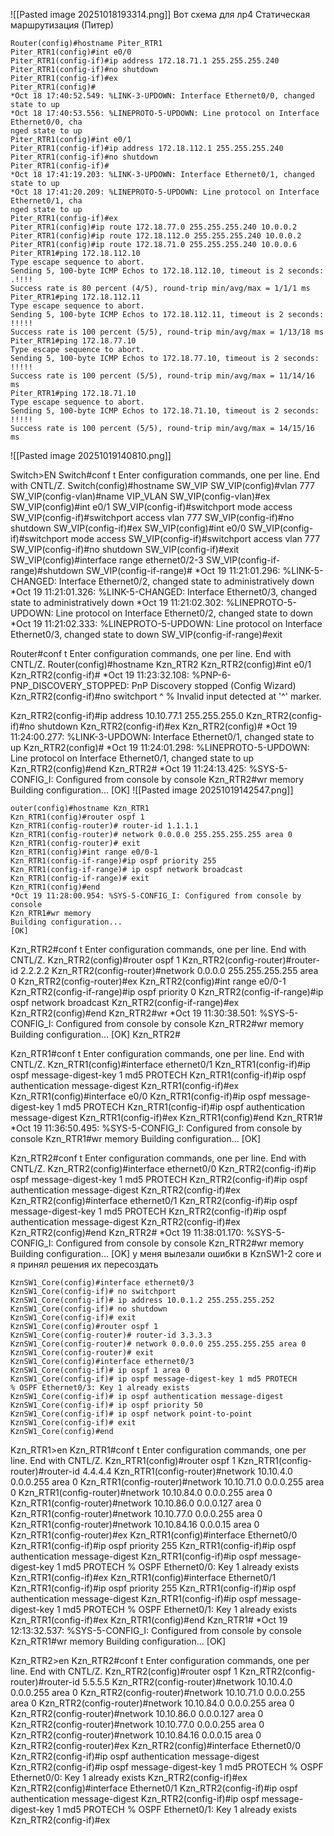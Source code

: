 ![[Pasted image 20251018193314.png]]
Вот схема для лр4
Cтатическая маршрутизация (Питер)
```
Router(config)#hostname Piter_RTR1
Piter_RTR1(config)#int e0/0
Piter_RTR1(config-if)#ip address 172.18.71.1 255.255.255.240
Piter_RTR1(config-if)#no shutdown
Piter_RTR1(config-if)#ex
Piter_RTR1(config)#
*Oct 18 17:40:52.549: %LINK-3-UPDOWN: Interface Ethernet0/0, changed state to up
*Oct 18 17:40:53.556: %LINEPROTO-5-UPDOWN: Line protocol on Interface Ethernet0/0, cha                                                                                                                        nged state to up
Piter_RTR1(config)#int e0/1
Piter_RTR1(config-if)#ip address 172.18.112.1 255.255.255.240
Piter_RTR1(config-if)#no shutdown
Piter_RTR1(config-if)#
*Oct 18 17:41:19.203: %LINK-3-UPDOWN: Interface Ethernet0/1, changed state to up
*Oct 18 17:41:20.209: %LINEPROTO-5-UPDOWN: Line protocol on Interface Ethernet0/1, cha                                                                                                                        nged state to up
Piter_RTR1(config-if)#ex
Piter_RTR1(config)#ip route 172.18.77.0 255.255.255.240 10.0.0.2
Piter_RTR1(config)#ip route 172.18.112.0 255.255.255.240 10.0.0.2
Piter_RTR1(config)#ip route 172.18.71.0 255.255.255.240 10.0.0.6
Piter_RTR1#ping 172.18.112.10
Type escape sequence to abort.
Sending 5, 100-byte ICMP Echos to 172.18.112.10, timeout is 2 seconds:
.!!!!
Success rate is 80 percent (4/5), round-trip min/avg/max = 1/1/1 ms
Piter_RTR1#ping 172.18.112.11
Type escape sequence to abort.
Sending 5, 100-byte ICMP Echos to 172.18.112.11, timeout is 2 seconds:
!!!!!
Success rate is 100 percent (5/5), round-trip min/avg/max = 1/13/18 ms
Piter_RTR1#ping 172.18.77.10
Type escape sequence to abort.
Sending 5, 100-byte ICMP Echos to 172.18.77.10, timeout is 2 seconds:
!!!!!
Success rate is 100 percent (5/5), round-trip min/avg/max = 11/14/16 ms
Piter_RTR1#ping 172.18.71.10
Type escape sequence to abort.
Sending 5, 100-byte ICMP Echos to 172.18.71.10, timeout is 2 seconds:
!!!!!
Success rate is 100 percent (5/5), round-trip min/avg/max = 14/15/16 ms

```
![[Pasted image 20251019140810.png]]

Switch>EN
Switch#conf t
Enter configuration commands, one per line.  End with CNTL/Z.
Switch(config)#hostname SW_VIP
SW_VIP(config)#vlan 777
SW_VIP(config-vlan)#name VIP_VLAN
SW_VIP(config-vlan)#ex
SW_VIP(config)#int e0/1
SW_VIP(config-if)#switchport mode access
SW_VIP(config-if)#switchport access vlan 777
SW_VIP(config-if)#no shutdown
SW_VIP(config-if)#ex
SW_VIP(config)#int e0/0
SW_VIP(config-if)#switchport mode access
SW_VIP(config-if)#switchport access vlan 777
SW_VIP(config-if)#no shutdown
SW_VIP(config-if)#exit
SW_VIP(config)#interface range ethernet0/2-3
SW_VIP(config-if-range)#shutdown
SW_VIP(config-if-range)#
*Oct 19 11:21:01.296: %LINK-5-CHANGED: Interface Ethernet0/2, changed state to administratively down
*Oct 19 11:21:01.326: %LINK-5-CHANGED: Interface Ethernet0/3, changed state to administratively down
*Oct 19 11:21:02.302: %LINEPROTO-5-UPDOWN: Line protocol on Interface Ethernet0/2, changed state to down
*Oct 19 11:21:02.333: %LINEPROTO-5-UPDOWN: Line protocol on Interface Ethernet0/3, changed state to down
SW_VIP(config-if-range)#exit

Router#conf t
Enter configuration commands, one per line.  End with CNTL/Z.
Router(config)#hostname Kzn_RTR2
Kzn_RTR2(config)#int e0/1
Kzn_RTR2(config-if)#
*Oct 19 11:23:32.108: %PNP-6-PNP_DISCOVERY_STOPPED: PnP Discovery stopped (Config Wizard)
Kzn_RTR2(config-if)#no switchport
                        ^
% Invalid input detected at '^' marker.

Kzn_RTR2(config-if)#ip address 10.10.77.1 255.255.255.0
Kzn_RTR2(config-if)#no shutdown
Kzn_RTR2(config-if)#ex
Kzn_RTR2(config)#
*Oct 19 11:24:00.277: %LINK-3-UPDOWN: Interface Ethernet0/1, changed state to up
Kzn_RTR2(config)#
*Oct 19 11:24:01.298: %LINEPROTO-5-UPDOWN: Line protocol on Interface Ethernet0/1, changed state to up
Kzn_RTR2(config)#end
Kzn_RTR2#
*Oct 19 11:24:13.425: %SYS-5-CONFIG_I: Configured from console by console
Kzn_RTR2#wr memory
Building configuration...
[OK]
![[Pasted image 20251019142547.png]]

```
outer(config)#hostname Kzn_RTR1
Kzn_RTR1(config)#router ospf 1
Kzn_RTR1(config-router)# router-id 1.1.1.1
Kzn_RTR1(config-router)# network 0.0.0.0 255.255.255.255 area 0
Kzn_RTR1(config-router)# exit
Kzn_RTR1(config)#int range e0/0-1
Kzn_RTR1(config-if-range)#ip ospf priority 255
Kzn_RTR1(config-if-range)# ip ospf network broadcast
Kzn_RTR1(config-if-range)# exit
Kzn_RTR1(config)#end
*Oct 19 11:28:00.954: %SYS-5-CONFIG_I: Configured from console by console
Kzn_RTR1#wr memory
Building configuration...
[OK]

```
Kzn_RTR2#conf t
Enter configuration commands, one per line.  End with CNTL/Z.
Kzn_RTR2(config)#router ospf 1
Kzn_RTR2(config-router)#router-id 2.2.2.2
Kzn_RTR2(config-router)#network 0.0.0.0 255.255.255.255 area 0
Kzn_RTR2(config-router)#ex
Kzn_RTR2(config)#int range e0/0-1
Kzn_RTR2(config-if-range)#ip ospf priority 0
Kzn_RTR2(config-if-range)#ip ospf network broadcast
Kzn_RTR2(config-if-range)#ex
Kzn_RTR2(config)#end
Kzn_RTR2#wr
*Oct 19 11:30:38.501: %SYS-5-CONFIG_I: Configured from console by console
Kzn_RTR2#wr memory
Building configuration...
[OK]
Kzn_RTR2#


Kzn_RTR1#conf t
Enter configuration commands, one per line.  End with CNTL/Z.
Kzn_RTR1(config)#interface ethernet0/1
Kzn_RTR1(config-if)#ip ospf message-digest-key 1 md5 PROTECH
Kzn_RTR1(config-if)#ip ospf authentication message-digest
Kzn_RTR1(config-if)#ex
Kzn_RTR1(config)#interface e0/0
Kzn_RTR1(config-if)#ip ospf message-digest-key 1 md5 PROTECH
Kzn_RTR1(config-if)#ip ospf authentication message-digest
Kzn_RTR1(config-if)#ex
Kzn_RTR1(config)#end
Kzn_RTR1#
*Oct 19 11:36:50.495: %SYS-5-CONFIG_I: Configured from console by console
Kzn_RTR1#wr memory
Building configuration...
[OK]

Kzn_RTR2#conf t
Enter configuration commands, one per line.  End with CNTL/Z.
Kzn_RTR2(config)#interface ethernet0/0
Kzn_RTR2(config-if)#ip ospf message-digest-key 1 md5 PROTECH
Kzn_RTR2(config-if)#ip ospf authentication message-digest
Kzn_RTR2(config-if)#ex
Kzn_RTR2(config)#interface ethernet0/1
Kzn_RTR2(config-if)#ip ospf message-digest-key 1 md5 PROTECH
Kzn_RTR2(config-if)#ip ospf authentication message-digest
Kzn_RTR2(config-if)#ex
Kzn_RTR2(config)#end
Kzn_RTR2#
*Oct 19 11:38:01.170: %SYS-5-CONFIG_I: Configured from console by console
Kzn_RTR2#wr memory
Building configuration...
[OK]
 у меня вылезали ошибки в  KznSW1-2 core и я принял решения их пересоздать
 ```
KznSW1_Core(config)#interface ethernet0/3
KznSW1_Core(config-if)# no switchport
KznSW1_Core(config-if)# ip address 10.0.1.2 255.255.255.252
KznSW1_Core(config-if)# no shutdown
KznSW1_Core(config-if)# exit
KznSW1_Core(config)#router ospf 1
KznSW1_Core(config-router)# router-id 3.3.3.3
KznSW1_Core(config-router)# network 0.0.0.0 255.255.255.255 area 0
KznSW1_Core(config-router)# exit
KznSW1_Core(config)#interface ethernet0/3
KznSW1_Core(config-if)# ip ospf 1 area 0
KznSW1_Core(config-if)# ip ospf message-digest-key 1 md5 PROTECH
% OSPF Ethernet0/3: Key 1 already exists
KznSW1_Core(config-if)# ip ospf authentication message-digest
KznSW1_Core(config-if)# ip ospf priority 50
KznSW1_Core(config-if)# ip ospf network point-to-point
KznSW1_Core(config-if)# exit
KznSW1_Core(config)#end
```
 Kzn_RTR1>en
Kzn_RTR1#conf t
Enter configuration commands, one per line.  End with CNTL/Z.
Kzn_RTR1(config)#router ospf 1
Kzn_RTR1(config-router)#router-id 4.4.4.4
Kzn_RTR1(config-router)#network 10.10.4.0 0.0.0.255 area 0
Kzn_RTR1(config-router)#network 10.10.71.0 0.0.0.255 area 0
Kzn_RTR1(config-router)#network 10.10.84.0 0.0.0.255 area 0
Kzn_RTR1(config-router)#network 10.10.86.0 0.0.0.127 area 0
Kzn_RTR1(config-router)#network 10.10.77.0 0.0.0.255 area 0
Kzn_RTR1(config-router)#network 10.10.84.16 0.0.0.15 area 0
Kzn_RTR1(config-router)#ex
Kzn_RTR1(config)#interface Ethernet0/0
Kzn_RTR1(config-if)#ip ospf priority 255
Kzn_RTR1(config-if)#ip ospf authentication message-digest
Kzn_RTR1(config-if)#ip ospf message-digest-key 1 md5 PROTECH
% OSPF Ethernet0/0: Key 1 already exists
Kzn_RTR1(config-if)#ex
Kzn_RTR1(config)#interface Ethernet0/1
Kzn_RTR1(config-if)#ip ospf priority 255
Kzn_RTR1(config-if)#ip ospf authentication message-digest
Kzn_RTR1(config-if)#ip ospf message-digest-key 1 md5 PROTECH
% OSPF Ethernet0/1: Key 1 already exists
Kzn_RTR1(config-if)#ex
Kzn_RTR1(config)#end
Kzn_RTR1#
*Oct 19 12:13:32.537: %SYS-5-CONFIG_I: Configured from console by console
Kzn_RTR1#wr memory
Building configuration...
[OK]

Kzn_RTR2>en
Kzn_RTR2#conf t
Enter configuration commands, one per line.  End with CNTL/Z.
Kzn_RTR2(config)#router ospf 1
Kzn_RTR2(config-router)#router-id 5.5.5.5
Kzn_RTR2(config-router)#network 10.10.4.0 0.0.0.255 area 0
Kzn_RTR2(config-router)#network 10.10.71.0 0.0.0.255 area 0
Kzn_RTR2(config-router)#network 10.10.84.0 0.0.0.255 area 0
Kzn_RTR2(config-router)#network 10.10.86.0 0.0.0.127 area 0
Kzn_RTR2(config-router)#network 10.10.77.0 0.0.0.255 area 0
Kzn_RTR2(config-router)#network 10.10.84.16 0.0.0.15 area 0
Kzn_RTR2(config-router)#ex
Kzn_RTR2(config)#interface Ethernet0/0
Kzn_RTR2(config-if)#ip ospf authentication message-digest
Kzn_RTR2(config-if)#ip ospf message-digest-key 1 md5 PROTECH
% OSPF Ethernet0/0: Key 1 already exists
Kzn_RTR2(config-if)#ex
Kzn_RTR2(config)#interface Ethernet0/1
Kzn_RTR2(config-if)#ip ospf authentication message-digest
Kzn_RTR2(config-if)#ip ospf message-digest-key 1 md5 PROTECH
% OSPF Ethernet0/1: Key 1 already exists
Kzn_RTR2(config-if)#ex

